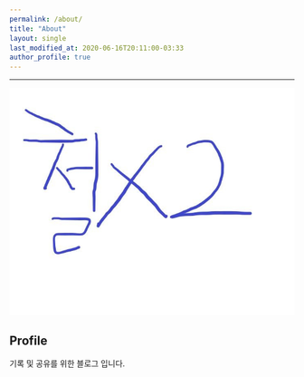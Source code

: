 ```yaml
---
permalink: /about/
title: "About"
layout: single
last_modified_at: 2020-06-16T20:11:00-03:33
author_profile: true
---
```


----
![profile](../assets/img/about/4398007d03cc4b508a5c95c64152ce57.png)

## Profile

기록 및 공유를 위한 블로그 입니다.